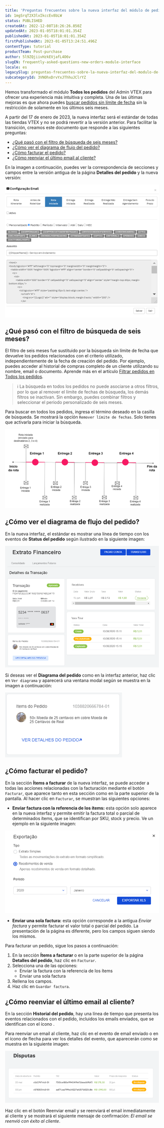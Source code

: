 ```yaml
---
title: 'Preguntas frecuentes sobre la nueva interfaz del módulo de pedidos'
id: 1mgSrqT2X3lxIkccEv8bLW
status: PUBLISHED
createdAt: 2022-12-08T18:26:26.850Z
updatedAt: 2023-01-05T18:01:01.354Z
publishedAt: 2023-01-05T18:01:01.354Z
firstPublishedAt: 2023-01-05T13:24:51.496Z
contentType: tutorial
productTeam: Post-purchase
author: 5l9ZQjiivHzkEVjafL4O6v
slugEN: frequently-asked-questions-new-orders-module-interface
locale: es
legacySlug: preguntas-frecuentes-sobre-la-nueva-interfaz-del-modulo-de-pedidos
subcategoryId: 3VNOhxDrvYxJThhuJClrYZ
---
```


Hemos transformado el módulo **Todos los pedidos** del Admin VTEX para ofrecer una experiencia más intuitiva y completa. Una de las últimas mejoras es que ahora puedes [buscar pedidos sin límite de fecha](https://help.vtex.com/es/tutorial/como-filtrar-pedidos--tutorials_192) sin la restricción de solamente en los últimos seis meses.

A partir del 17 de enero de 2023, la nueva interfaz será el estándar de todas las tiendas VTEX y no se podrá revertir a la versión anterior. Para facilitar la transición, creamos este documento que responde a las siguientes preguntas:

* [¿Qué pasó con el filtro de búsqueda de seis meses?](#que-paso-con-el-filtro-de-busqueda-de-seis-meses)
* [¿Cómo ver el diagrama de flujo del pedido?](#como-ver-el-diagrama-de-flujo-del-pedido)
* [¿Cómo facturar el pedido?](#como-facturar-el-pedido)
* [¿Cómo reenviar el último email al cliente?](#como-reenviar-el-ultimo-email-al-cliente)

En la imagen a continuación, puedes ver la correspondencia de secciones y campos entre la versión antigua de la página **Detalles del pedido** y la nueva versión:

![board_comparativo_interface_pedido_v2_es](https://raw.githubusercontent.com/vtexdocs/help-center-content/refs/heads/main/_1.png)

## ¿Qué pasó con el filtro de búsqueda de seis meses?

El filtro de seis meses fue sustituido por la búsqueda sin límite de fecha que devuelve los pedidos relacionados con el criterio utilizado, independientemente de la fecha de creación del pedido. Por ejemplo, puedes acceder al historial de compras completo de un cliente utilizando su nombre, email o documento. Aprende más en el artículo [Filtrar pedidos en Todos los pedidos](https://help.vtex.com/es/tutorial/como-filtrar-pedidos--tutorials_192).

>ℹ️ La búsqueda en todos los pedidos no puede asociarse a otros filtros, por lo que al remover el límite de fechas de búsqueda, los demás filtros se inactivan. Sin embargo, puedes combinar filtros y seleccionar el periodo personalizado de seis meses.

Para buscar en todos los pedidos, ingresa el término deseado en la casilla de búsqueda. Se mostrará la opción <i class="fas fa-toggle-off"></i> `Remover límite de fechas`. Solo tienes que activarla para iniciar la búsqueda.

![busca_sem_limite_data_all_es](https://raw.githubusercontent.com/vtexdocs/help-center-content/refs/heads/main/_2.png)

## ¿Cómo ver el diagrama de flujo del pedido?

En la nueva interfaz, el estándar es mostrar una línea de tiempo con los eventos de **Status del pedido** según ilustrado en la siguiente imagen:

![timeline_pedido_es](https://raw.githubusercontent.com/vtexdocs/help-center-content/refs/heads/main/_3.png)

Si deseas ver el **Diagrama del pedido** como en la interfaz anterior, haz clic en `Ver diagrama` y aparecerá una ventana modal según se muestra en la imagen a continuación:

![diagrama_pedido_es](https://raw.githubusercontent.com/vtexdocs/help-center-content/refs/heads/main/_4.png)

## ¿Cómo facturar el pedido?

En la sección **Ítems a facturar** de la nueva interfaz, se puede acceder a todas las acciones relacionadas con la facturación mediante el botón `Facturar`, que aparece tanto en esta sección como en la parte superior de la pantalla. Al hacer clic en `Facturar`, se muestran las siguientes opciones:

* **Enviar factura con la referencia de los ítems:** esta opción solo aparece en la nueva interfaz y permite emitir la factura total o parcial de determinados ítems, que se identifican por SKU, stock y precio. Ve un ejemplo en la siguiente imagen:

![faturar_referenciar_pedidos_final_es](https://raw.githubusercontent.com/vtexdocs/help-center-content/refs/heads/main/_5.png)

* **Enviar una sola factura:** esta opción corresponde a la antigua _Enviar factura_ y permite facturar el valor total o parcial del pedido. La presentación de la página es diferente, pero los campos siguen siendo los mismos.

Para facturar un pedido, sigue los pasos a continuación:

1. En la sección **Ítems a facturar** o en la parte superior de la página **Detalles del pedido**, haz clic en `Facturar`.
2. Selecciona una de las opciones:
    * Enviar la factura con la referencia de los ítems
    * Enviar una sola factura
3. Rellena los campos.
4. Haz clic en `Guardar factura`.

## ¿Cómo reenviar el último email al cliente?

En la sección **Historial del pedido**, hay una línea de tiempo que presenta los eventos relacionados con el pedido, incluidos los emails enviados, que se identifican con el ícono <i class="fas fa-envelope"></i>. 

Para reenviar un email al cliente, haz clic en el evento de email enviado o en el ícono de flecha <i class="fas fa-angle-right"></i> para ver los detalles del evento, que aparecerán como se muestra en la siguiente imagen:

![enviar_email_es](https://raw.githubusercontent.com/vtexdocs/help-center-content/refs/heads/main/_6.png)

Haz clic en el botón Reenviar email y se reenviará el email inmediatamente al cliente y se mostrará el siguiente mensaje de confirmación: _El email se reenvió con éxito al cliente_.
